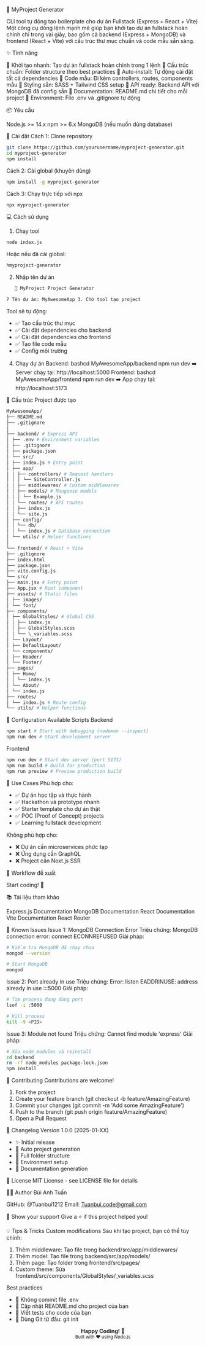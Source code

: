 🚀 MyProject Generator

CLI tool tự động tạo boilerplate cho dự án Fullstack (Express + React + Vite)
Một công cụ dòng lệnh mạnh mẽ giúp bạn khởi tạo dự án fullstack hoàn chỉnh chỉ trong vài giây, bao gồm cả backend (Express + MongoDB) và frontend (React + Vite) với cấu trúc thư mục chuẩn và code mẫu sẵn sàng.

✨ Tính năng

🎯 Khởi tạo nhanh: Tạo dự án fullstack hoàn chỉnh trong 1 lệnh
📁 Cấu trúc chuẩn: Folder structure theo best practices
🔧 Auto-install: Tự động cài đặt tất cả dependencies
📝 Code mẫu: Đi kèm controllers, routes, components mẫu
🎨 Styling sẵn: SASS + Tailwind CSS setup
🔌 API ready: Backend API với MongoDB đã config sẵn
📖 Documentation: README.md chi tiết cho mỗi project
🔐 Environment: File .env và .gitignore tự động

📦 Yêu cầu

Node.js >= 14.x
npm >= 6.x
MongoDB (nếu muốn dùng database)

🚀 Cài đặt
Cách 1: Clone repository

```bash
git clone https://github.com/yourusername/myproject-generator.git
cd myproject-generator
npm install
```

Cách 2: Cài global (khuyên dùng)

```bash
npm install -g myproject-generator
```

Cách 3: Chạy trực tiếp với npx

```bash
npx myproject-generator
```

💻 Cách sử dụng

1. Chạy tool

```bash
node index.js
```

Hoặc nếu đã cài global:

```bash
hmyproject-generator
```

2. Nhập tên dự án

```bash
   🚀 MyProject Project Generator

? Tên dự án: MyAwesomeApp 3. Chờ tool tạo project
```

Tool sẽ tự động:

- ✅ Tạo cấu trúc thư mục
- ✅ Cài đặt dependencies cho backend
- ✅ Cài đặt dependencies cho frontend
- ✅ Tạo file code mẫu
- ✅ Config môi trường

4. Chạy dự án
   Backend:
   bashcd MyAwesomeApp/backend
   npm run dev
   ➡️ Server chạy tại: http://localhost:5000
   Frontend:
   bashcd MyAwesomeApp/frontend
   npm run dev
   ➡️ App chạy tại: http://localhost:5173

📁 Cấu trúc Project được tạo

```bash
MyAwesomeApp/
├── README.md
├── .gitignore
│
├── backend/ # Express API
│ ├── .env # Environment variables
│ ├── .gitignore
│ ├── package.json
│ └── src/
│ ├── index.js # Entry point
│ ├── app/
│ │ ├── controllers/ # Request handlers
│ │ │ └── SiteController.js
│ │ ├── middlewares/ # Custom middlewares
│ │ ├── models/ # Mongoose models
│ │ │ └── Example.js
│ │ └── routes/ # API routes
│ │ ├── index.js
│ │ └── site.js
│ ├── config/
│ │ └── db/
│ │ └── index.js # Database connection
│ └── utils/ # Helper functions
│
└── frontend/ # React + Vite
├── .gitignore
├── index.html
├── package.json
├── vite.config.js
└── src/
├── main.jsx # Entry point
├── App.jsx # Root component
├── assets/ # Static files
│ ├── images/
│ └── font/
├── components/
│ ├── GlobalStyles/ # Global CSS
│ │ ├── index.js
│ │ ├── GlobalStyles.scss
│ │ └── \_variables.scss
│ └── Layout/
│ ├── DefaultLayout/
│ └── components/
│ ├── Header/
│ └── Footer/
├── pages/
│ ├── Home/
│ │ └── index.js
│ └── About/
│ └── index.js
├── routes/
│ └── index.js # Route config
└── utils/ # Helper functions

```

🔧 Configuration
Available Scripts
Backend

```bash
npm start # Start with debugging (nodemon --inspect)
npm run dev # Start development server
```

Frontend

```bash
npm run dev # Start dev server (port 5173)
npm run build # Build for production
npm run preview # Preview production build
```

🎯 Use Cases
Phù hợp cho:

- ✅ Dự án học tập và thực hành
- ✅ Hackathon và prototype nhanh
- ✅ Starter template cho dự án thật
- ✅ POC (Proof of Concept) projects
- ✅ Learning fullstack development

Không phù hợp cho:

- ❌ Dự án cần microservices phức tạp
- ❌ Ứng dụng cần GraphQL
- ❌ Project cần Next.js SSR

🔄 Workflow đề xuất

Start coding! 🎉

📚 Tài liệu tham khảo

Express.js Documentation
MongoDB Documentation
React Documentation
Vite Documentation
React Router

🐛 Known Issues
Issue 1: MongoDB Connection Error
Triệu chứng: MongoDB connection error: connect ECONNREFUSED
Giải pháp:

```bash
# Kiểm tra MongoDB đã chạy chưa
mongod --version

# Start MongoDB
mongod
```

Issue 2: Port already in use
Triệu chứng: Error: listen EADDRINUSE: address already in use :::5000
Giải pháp:

```bash
# Tìm process đang dùng port
lsof -i :5000

# Kill process
kill -9 <PID>
```

Issue 3: Module not found
Triệu chứng: Cannot find module 'express'
Giải pháp:

```bash
# Xóa node_modules và reinstall
cd backend
rm -rf node_modules package-lock.json
npm install
```

🤝 Contributing
Contributions are welcome!

1. Fork the project
2. Create your feature branch (git checkout -b feature/AmazingFeature)
3. Commit your changes (git commit -m 'Add some AmazingFeature')
4. Push to the branch (git push origin feature/AmazingFeature)
5. Open a Pull Request

📝 Changelog
Version 1.0.0 (2025-01-XX)

- ✨ Initial release
- 🎯 Auto project generation
- 📁 Full folder structure
- 🔧 Environment setup
- 📖 Documentation generation

📄 License
MIT License - see LICENSE file for details

👨‍💻 Author
Bùi Anh Tuấn

GitHub: @Tuanbui1212
Email: Tuanbui.code@gmail.com

🌟 Show your support
Give a ⭐️ if this project helped you!

💡 Tips & Tricks
Custom modifications
Sau khi tạo project, bạn có thể tùy chỉnh:

1. Thêm middleware: Tạo file trong backend/src/app/middlewares/
2. Thêm model: Tạo file trong backend/src/app/models/
3. Thêm page: Tạo folder trong frontend/src/pages/
4. Custom theme: Sửa frontend/src/components/GlobalStyles/\_variables.scss

Best practices

- 🔐 Không commit file .env
- 📝 Cập nhật README.md cho project của bạn
- 🧪 Viết tests cho code của bạn
- 🔄 Dùng Git từ đầu: git init

<div align="center">
  <strong>Happy Coding! 🚀</strong>
  <br />
  <sub>Built with ❤️ using Node.js</sub>
</div>
